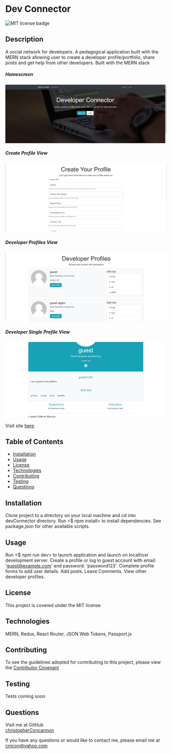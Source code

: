 # Dev Connector

![MIT license badge](https://img.shields.io/badge/license-MIT-green)

## Description
A social network for developers. A pedagogical application built with the MERN stack allowing user to create a developer profile/portfolio, share posts and get help from other developers.  Built with the MERN stack

##### Homescreen
![Homescreen Screenshot](./assets/images/screenshot.png)
##### Create Profile View
![Create Profile View Screenshot](./assets/images/screenshot2.png)
##### Developer Profiles View
![Developer Profiles View Screenshot](./assets/images/screenshot3.png)
##### Developer Single Profile View
![Developer Single Profile View Screenshot](./assets/images/screenshot4.png)

Visit site [here](https://dev-connector-xo.herokuapp.com/).

## Table of Contents
  * [Installation](#installation)
  * [Usage](#usage)
  * [License](#license)
  * [Technologies](#technologies)
  * [Contributing](#contributing)
  * [Testing](#testing)
  * [Questions](#questions)
  
## Installation
Clone project to a directory on your local machine and cd into devConnector directory.  Run <$ npm install> to install dependencies.  See package.json for other available scripts.

## Usage
Run <$ npm run dev> to launch application and launch on localhost development server.  Create a profile or log in guest account with email: 'guest@example.com' and password: 'password123'.  Complete profile forms to add user details.  Add posts.  Leave Comments.  View other developer profiles.

## License 
This project is covered under the MIT license 

## Technologies 
MERN, Redux, React Router, JSON Web Tokens, Passport.js


## Contributing
To see the guidelines adopted for contributing to this project, please view the [Contributor Covenant](https://www.contributor-covenant.org/version/2/0/code_of_conduct/code_of_conduct.txt)

## Testing
Tests coming soon

## Questions
Visit me at GitHub  
[christopherConcannon](https://github.com/christopherConcannon)
  
If you have any questions or would like to contact me, please email me at  
[cmcon@yahoo.com](mailto:cmcon@yahoo.com)

